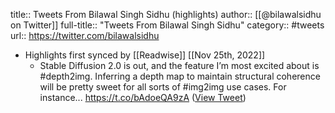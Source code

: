 title:: Tweets From Bilawal Singh Sidhu (highlights)
author:: [[@bilawalsidhu on Twitter]]
full-title:: "Tweets From Bilawal Singh Sidhu"
category:: #tweets
url:: https://twitter.com/bilawalsidhu

- Highlights first synced by [[Readwise]] [[Nov 25th, 2022]]
	- Stable Diffusion 2.0 is out, and the feature I’m most excited about is #depth2img. Inferring a depth map to maintain structural coherence will be pretty sweet for all sorts of #img2img use cases. For instance... https://t.co/bAdoeQA9zA ([View Tweet](https://twitter.com/bilawalsidhu/status/1595616525574377472))